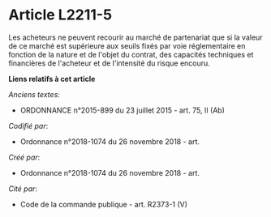 # Article L2211-5

Les acheteurs ne peuvent recourir au marché de partenariat que si la valeur de ce marché est supérieure aux seuils fixés par
voie réglementaire en fonction de la nature et de l'objet du contrat, des capacités techniques et financières de l'acheteur
et de l'intensité du risque encouru.

**Liens relatifs à cet article**

_Anciens textes_:

  - ORDONNANCE n°2015-899 du 23 juillet 2015 - art. 75, II (Ab)

_Codifié par_:

  - Ordonnance n°2018-1074 du 26 novembre 2018 - art.

_Créé par_:

  - Ordonnance n°2018-1074 du 26 novembre 2018 - art.

_Cité par_:

  - Code de la commande publique - art. R2373-1 (V)
